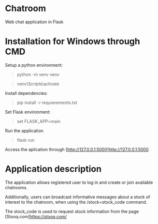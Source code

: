 # Chatroom
Web chat application in Flask

# Installation for Windows through CMD

Setup a python environment:

>python -m venv venv

>venv\Scripts\activate

Install dependencies:
>pip install -r requierements.txt

Set Flask environment:
>set FLASK_APP=main

Run the application
>flask run

Access the aplication through [http://127.0.0.1:5000]http://127.0.0.1:5000

# Application description

The application allows registered user to log in and create or join available chatrooms.

Additionally, users can broadcast informative messages about a stock of interest to the chatroom, when using the /stock=stock_code command.

The stock_code is used to request stock information from the page [Stooq.com]https://stooq.com/

